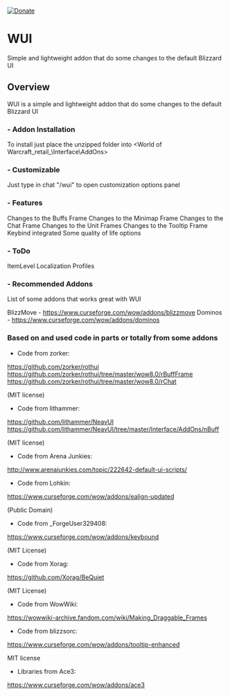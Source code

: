 [![Donate](https://img.shields.io/badge/Donate-PayPal-green.svg)](https://www.paypal.com/donate?business=NW2RZCWTRC2ZE&currency_code=BRL)

# WUI

Simple and lightweight addon that do some changes to the default Blizzard UI

## Overview

WUI is a simple and lightweight addon that do some changes to the default Blizzard UI

### - Addon Installation

To install just place the unzipped folder into <World of Warcraft\_retail_\Interface\AddOns>

### - Customizable

Just type in chat "/wui" to open customization options panel

### - Features

Changes to the Buffs Frame
Changes to the Minimap Frame
Changes to the Chat Frame
Changes to the Unit Frames
Changes to the Tooltip Frame
Keybind integrated
Some quality of life options

### - ToDo

ItemLevel
Localization
Profiles

### - Recommended Addons

List of some addons that works great with WUI

BlizzMove - https://www.curseforge.com/wow/addons/blizzmove
Dominos - https://www.curseforge.com/wow/addons/dominos

### Based on and used code in parts or totally from some addons ###

- Code from zorker:

https://github.com/zorker/rothui
https://github.com/zorker/rothui/tree/master/wow8.0/rBuffFrame
https://github.com/zorker/rothui/tree/master/wow8.0/rChat

(MIT license)

- Code from lithammer:

https://github.com/lithammer/NeavUI
https://github.com/lithammer/NeavUI/tree/master/Interface/AddOns/nBuff

(MIT license)

- Code from Arena Junkies:

http://www.arenajunkies.com/topic/222642-default-ui-scripts/

- Code from Lohkin:

https://www.curseforge.com/wow/addons/ealign-updated

(Public Domain)

- Code from _ForgeUser329408:

https://www.curseforge.com/wow/addons/keybound

(MIT License)

- Code from Xorag:

https://github.com/Xorag/BeQuiet

(MIT License)

- Code from WowWiki:

https://wowwiki-archive.fandom.com/wiki/Making_Draggable_Frames

- Code from blizzsorc:

https://www.curseforge.com/wow/addons/tooltip-enhanced

MIT license

- Libraries from Ace3:

https://www.curseforge.com/wow/addons/ace3